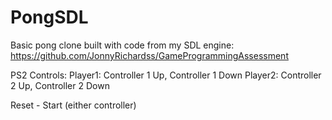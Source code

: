 # PongSDL

Basic pong clone built with code from my SDL engine:
https://github.com/JonnyRichardss/GameProgrammingAssessment

PS2 Controls:
Player1:
Controller 1 Up, Controller 1 Down
Player2:
Controller 2 Up, Controller 2 Down

Reset - Start (either controller)
